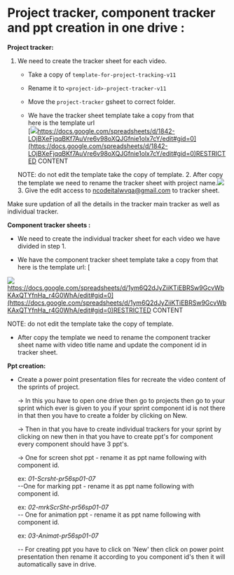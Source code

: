 # Project tracker, component tracker and ppt creation in one drive :

**Project tracker:** 

1. We need to create the tracker sheet for each video.

    -   Take a copy of `template-for-project-tracking-v11`
    
    -   Rename it to `<project-id>-project-tracker-v11`
    
    -   Move the `project-tracker` gsheet to correct folder.
    
    -   We have the tracker sheet template take a copy from that  
    here is the template url  
    [![](https://developers.google.com/drive/images/drive_icon.png)https://docs.google.com/spreadsheets/d/1842-LOjBXeFjqqBKf7AuVre6v98oXQJGfnie1olx7cY/edit#gid=0](https://docs.google.com/spreadsheets/d/1842-LOjBXeFjqqBKf7AuVre6v98oXQJGfnie1olx7cY/edit#gid=0)RESTRICTED CONTENT
    
    NOTE: do not edit the template take the copy of template.
   2. After copy the template we need to rename the tracker sheet with project name.![](https://gyazo.com/c59007d789a2a86b4f0aede7f548e47e.png)
   3. Give the edit access to [ncodeitalwvqa@gmail.com](mailto:ncodeitalwvqa@gmail.com "mailto:ncodeitalwvqa@gmail.com") to tracker sheet.
        

Make sure updation of all the details in the tracker main tracker as well as individual tracker.

**Component tracker sheets :**  
    
   - We need to create the individual tracker sheet for each video we have
   divided in step 1.
      
   - We have the component tracker sheet template take a copy from that  
      here is the template url: [

![](https://developers.google.com/drive/images/drive_icon.png)https://docs.google.com/spreadsheets/d/1ym6Q2dJyZiiKTiEBRSw9GcvWbKAxQTYfnHa_r4G0WhA/edit#gid=0](https://docs.google.com/spreadsheets/d/1ym6Q2dJyZiiKTiEBRSw9GcvWbKAxQTYfnHa_r4G0WhA/edit#gid=0)RESTRICTED CONTENT
    
   NOTE: do not edit the template take the copy of template.
    
  - After copy the template we need to rename the component tracker sheet name with video title name and update the component id in tracker sheet.

**Ppt creation:**

-   Create a power point presentation files for recreate the video content of the sprints of project.
    
      -> In this you have to open one drive then go to projects then go to your    sprint which ever is given to you if your sprint component id is not there in   that then you have to create a folder by clicking on New.
    
      -> Then in that you have to create individual trackers for your sprint by clicking on new then in that you have to create ppt's for component every component should have 3 ppt's.
   
      -> One for screen shot ppt - rename it as ppt name following with component id.
    
    ex: _01-Scrsht-pr56sp01-07_  
    --One for marking ppt - rename it as ppt name following with component id.
    
    ex: _02-mrkScrSht-pr56sp01-07_  
    -- One for animation ppt - rename it as ppt name following with component id.
    
    ex: _03-Animat-pr56sp01-07_
    
    -- For creating ppt you have to click on 'New' then click on power point presentation then rename it according to you component id's then it will automatically save in drive.
